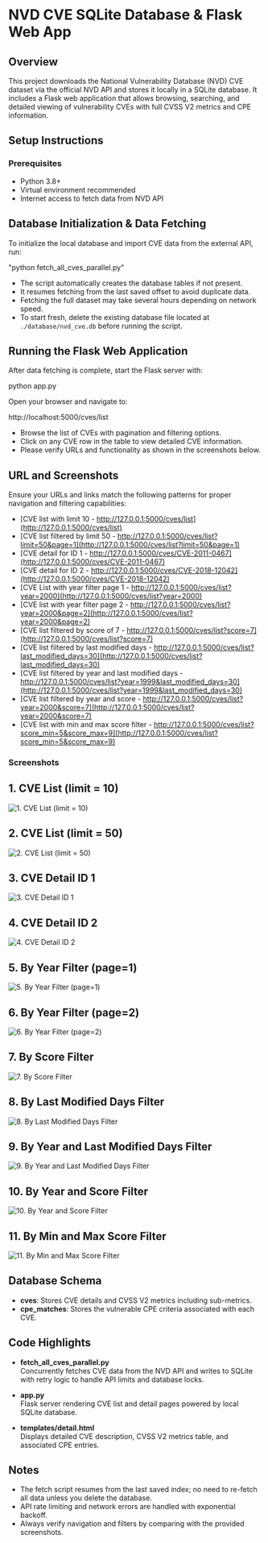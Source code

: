 # NVD CVE SQLite Database & Flask Web App

## Overview
This project downloads the National Vulnerability Database (NVD) CVE dataset via the official NVD API and stores it locally in a SQLite database. It includes a Flask web application that allows browsing, searching, and detailed viewing of vulnerability CVEs with full CVSS V2 metrics and CPE information.

## Setup Instructions

### Prerequisites
- Python 3.8+
- Virtual environment recommended
- Internet access to fetch data from NVD API

## Database Initialization & Data Fetching

To initialize the local database and import CVE data from the external API, run:

"python fetch_all_cves_parallel.py"

- The script automatically creates the database tables if not present.
- It resumes fetching from the last saved offset to avoid duplicate data.
- Fetching the full dataset may take several hours depending on network speed.
- To start fresh, delete the existing database file located at `./database/nvd_cve.db` before running the script.

## Running the Flask Web Application

After data fetching is complete, start the Flask server with:

python app.py

Open your browser and navigate to:

http://localhost:5000/cves/list

- Browse the list of CVEs with pagination and filtering options.
- Click on any CVE row in the table to view detailed CVE information.
- Please verify URLs and functionality as shown in the screenshots below.

## URL and Screenshots

Ensure your URLs and links match the following patterns for proper navigation and filtering capabilities:

- [CVE list with limit 10 - http://127.0.0.1:5000/cves/list](http://127.0.0.1:5000/cves/list)
- [CVE list filtered by limit 50 - http://127.0.0.1:5000/cves/list?limit=50&page=1](http://127.0.0.1:5000/cves/list?limit=50&page=1)
- [CVE detail for ID 1 - http://127.0.0.1:5000/cves/CVE-2011-0467](http://127.0.0.1:5000/cves/CVE-2011-0467)
- [CVE detail for ID 2 - http://127.0.0.1:5000/cves/CVE-2018-12042](http://127.0.0.1:5000/cves/CVE-2018-12042)
- [CVE List with year filter page 1 - http://127.0.0.1:5000/cves/list?year=2000](http://127.0.0.1:5000/cves/list?year=2000)
- [CVE list with year filter page 2 - http://127.0.0.1:5000/cves/list?year=2000&page=2](http://127.0.0.1:5000/cves/list?year=2000&page=2)
- [CVE list filtered by score of 7 - http://127.0.0.1:5000/cves/list?score=7](http://127.0.0.1:5000/cves/list?score=7)
- [CVE list filtered by last modified days - http://127.0.0.1:5000/cves/list?last_modified_days=30](http://127.0.0.1:5000/cves/list?last_modified_days=30)
- [CVE list filtered by year and last modified days - http://127.0.0.1:5000/cves/list?year=1999&last_modified_days=30](http://127.0.0.1:5000/cves/list?year=1999&last_modified_days=30)
- [CVE list filtered by year and score - http://127.0.0.1:5000/cves/list?year=2000&score=7](http://127.0.0.1:5000/cves/list?year=2000&score=7)
- [CVE list with min and max score filter - http://127.0.0.1:5000/cves/list?score_min=5&score_max=9](http://127.0.0.1:5000/cves/list?score_min=5&score_max=9)


### Screenshots
## 1. CVE List (limit = 10)
![1. CVE List (limit = 10)](screenshots/1.%20cve%20list%20(limit%20=%2010).png)

## 2. CVE List (limit = 50)
![2. CVE List (limit = 50)](screenshots/2.%20cve%20list%20(limit%20=%2050).png)

## 3. CVE Detail ID 1
![3. CVE Detail ID 1](screenshots/3.%20cve%20detail%20id%201.png)

## 4. CVE Detail ID 2
![4. CVE Detail ID 2](screenshots/4.%20cve%20detail%20id%202.png)

## 5. By Year Filter (page=1)
![5. By Year Filter (page=1)](screenshots/5.%20by%20year%20filter%20(page=1).png)

## 6. By Year Filter (page=2)
![6. By Year Filter (page=2)](screenshots/6.%20by%20year%20filter%20(page=2).png)

## 7. By Score Filter
![7. By Score Filter](screenshots/7.%20by%20score%20filter.png)

## 8. By Last Modified Days Filter
![8. By Last Modified Days Filter](screenshots/8.%20by%20last_modified_days%20filter.png)

## 9. By Year and Last Modified Days Filter
![9. By Year and Last Modified Days Filter](screenshots/9.%20by%20year%20and%20last_modified_days%20filter.png)

## 10. By Year and Score Filter
![10. By Year and Score Filter](screenshots/10.%20by%20year%20and%20score%20filter.png)

## 11. By Min and Max Score Filter
![11. By Min and Max Score Filter](screenshots/11.%20by%20min%20and%20max%20score%20filter.png)

## Database Schema

- **cves**: Stores CVE details and CVSS V2 metrics including sub-metrics.
- **cpe_matches**: Stores the vulnerable CPE criteria associated with each CVE.

## Code Highlights

- **fetch_all_cves_parallel.py**  
  Concurrently fetches CVE data from the NVD API and writes to SQLite with retry logic to handle API limits and database locks.

- **app.py**  
  Flask server rendering CVE list and detail pages powered by local SQLite database.

- **templates/detail.html**  
  Displays detailed CVE description, CVSS V2 metrics table, and associated CPE entries.

## Notes

- The fetch script resumes from the last saved index; no need to re-fetch all data unless you delete the database.
- API rate limiting and network errors are handled with exponential backoff.
- Always verify navigation and filters by comparing with the provided screenshots.


